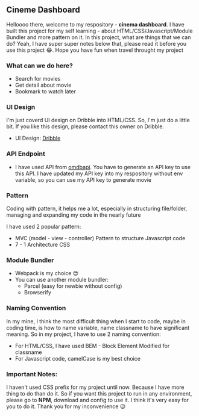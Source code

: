 ## Cineme Dashboard

Helloooo there, welcome to my respository - **cinema dashboard**. I have built this project for my self learning - about HTML/CSS/Javascript/Module Bundler and more pattern on it. In this project, what are things that we can do? Yeah, I have super super notes below that, please read it before you use this project 😂. Hope you have fun when travel throught my project

### What can we do here?

- Search for movies
- Get detail about movie
- Bookmark to watch later

### UI Design

I'm just coverd UI design on Dribble into HTML/CSS. So, I'm just do a little bit. If you like this design, please contact this owner on Dribble.

- UI Design: [Dribble]('https://dribbble.com/shots/15401391-Cinema-Dashboard-Design/attachments/7166749?mode=media')

### API Endpoint

- I have used API from [omdbapi](https://www.omdbapi.com/). You have to generate an API key to use this API. I have updated my API key into my respository without env variable, so you can use my API key to generate movie

### Pattern

Coding with pattern, it helps me a lot, especially in structuring file/folder, managing and expanding my code in the nearly future

I have used 2 popular pattern:

- MVC (model - view - controller) Pattern to structure Javascript code
- 7 - 1 Architecture CSS

### Module Bundler

- Webpack is my choice 😍
- You can use another module bundler:
  - Parcel (easy for newbie without config)
  - Browserify

### Naming Convention

In my mine, I think the most difficult thing when I start to code, maybe in coding time, is how to name variable, name classname to have significant meaning. So in my project, I have to use 2 naming convention:

- For HTML/CSS, I have used BEM - Block Element Modified for classname
- For Javascript code, camelCase is my best choice

### Important Notes:

I haven't used CSS prefix for my project until now. Because I have more thing to do than do it. So if you want this project to run in any environment, please go to **NPM**, download and config to use it. I think it's very easy for you to do it. Thank you for my inconvenience 😥

